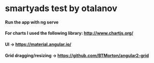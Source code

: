 # smartyads test by otalanov

#### Run the app with ng serve

#### For charts I used the following library: http://www.chartjs.org/
#### UI -> https://material.angular.io/
#### Grid dragging/resizing -> https://github.com/BTMorton/angular2-grid
